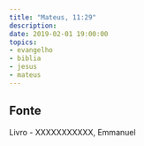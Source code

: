 ```yaml
---
title: "Mateus, 11:29"
description: 
date: 2019-02-01 19:00:00
topics: 
- evangelho
- biblia
- jesus
- mateus
---
```




## Fonte
Livro - XXXXXXXXXXX, Emmanuel
